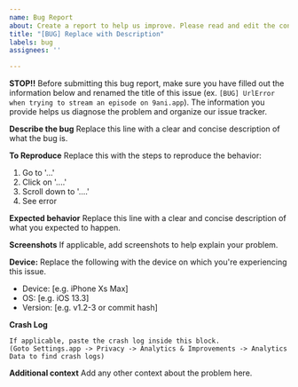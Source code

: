 ```yaml
---
name: Bug Report
about: Create a report to help us improve. Please read and edit the contents of this issue
title: "[BUG] Replace with Description"
labels: bug
assignees: ''

---
```


**STOP!!** Before submitting this bug report, make sure you have filled out the information below and renamed the title of this issue (ex. `[BUG] UrlError when trying to stream an episode on 9ani.app`). The information you provide helps us diagnose the problem and organize our issue tracker.

**Describe the bug**
Replace this line with a clear and concise description of what the bug is.

**To Reproduce**
Replace this with the steps to reproduce the behavior:
1. Go to '...'
2. Click on '....'
3. Scroll down to '....'
4. See error

**Expected behavior**
Replace this line with a clear and concise description of what you expected to happen.

**Screenshots**
If applicable, add screenshots to help explain your problem.

**Device:**
Replace the following with the device on which you're experiencing this issue.
 - Device: [e.g. iPhone Xs Max]
 - OS: [e.g. iOS 13.3]
 - Version: [e.g. v1.2-3 or commit hash]

**Crash Log**
```
If applicable, paste the crash log inside this block.
(Goto Settings.app -> Privacy -> Analytics & Improvements -> Analytics Data to find crash logs)
```

**Additional context**
Add any other context about the problem here.
